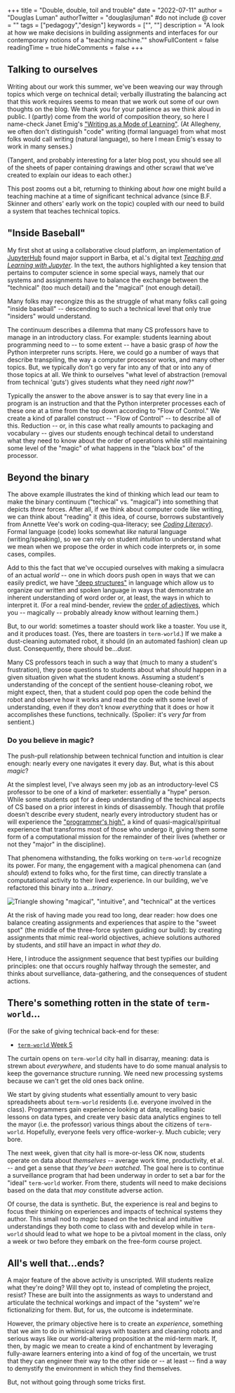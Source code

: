 +++
title = "Double, double, toil and trouble"
date = "2022-07-11"
author = "Douglas Luman"
authorTwitter = "douglasjluman" #do not include @
cover = ""
tags = ["pedagogy","design"]
keywords = ["", ""]
description = "A look at how we make decisions in building assignments and interfaces for our contemporary notions of a \"teaching machine.\""
showFullContent = false
readingTime = true
hideComments = false
+++

## Talking to ourselves

Writing about our work this summer, we've been weaving our way through topics 
which verge on technical detail; verbally illustrating the balancing act that
this work requires seems to mean that we work out some of our own thoughts on
the blog. We thank you for your patience as we think aloud in public. I (partly)
come from the world of composition theory, so here I name-check Janet Emig's
["Writing as a Mode of Learning"](https://www.jstor.org/stable/356095). (At
Allegheny, we often don't distinguish "code" writing (formal language) from what
most folks would call writing (natural language), so here I mean Emig's essay to
work in many senses.)

(Tangent, and probably interesting for a later blog post, you should see all of the
sheets of paper containing drawings and other scrawl that we've created to explain
our ideas to each other.)

This post zooms out a bit, returning to thinking about _how_ one might build a teaching
machine at a time of significant technical advance (since B.F. Skinner and others' early
work on the topic) coupled with our need to build a system that teaches technical topics.

## "Inside Baseball"

My first shot at using a collaborative cloud platform, an implementation of 
[JupyterHub](https://jupyter.org/hub) found major support in Barba, et al.'s digital text 
[_Teaching and Learning with Jupyter_](https://jupyter4edu.github.io/jupyter-edu-book/). In
the text, the authors highlighted a key tension that pertains to computer science in some
special ways, namely that our systems and assignments have to balance the exchange between
the "technical" (too much detail) and the "magical" (not enough detail). 

Many folks may recongize this as the struggle of what many folks call going "inside baseball" 
-- descending to such a technical level that only true "insiders" would understand.

The continuum describes a dilemma that many CS professors have to manage in an introductory class.
For example: students learning about programming need to -- to some extent -- have a basic grasp
of _how_ the Python interpreter runs scripts. Here, we could go a number of ways that describe
transpiling, the way a computer processor works, and many other topics. But, we typically don't go 
very far into any of that or into any of those topics at all. We think to ourselves "what level
of abstraction (removal from technical 'guts') gives students what they need _right now_?" 

Typically the answer to the above answer is to say that every line in a program is an instruction and
that the Python interpreter processes each of these one at a time from the top down according to "Flow
of Control." We create a kind of parallel construct -- "Flow of Control" -- to describe all of this.
Reduction -- or, in this case what really amounts to packaging and vocabulary -- gives our students 
enough techincal detail to understand what they need to know about the order of operations while still
maintaining some level of the "magic" of what happens in the "black box" of the processor.

## Beyond the binary

The above example illustrates the kind of thinking which lead our team to make the binary continuum 
("techical" vs. "magical") into something that depicts _three_ forces. After all, if we think about
computer code like writing, we can think about "reading" it (this idea, of course, borrows substantively
from Annette Vee's work on coding-qua-literacy; see [_Coding Literacy_](https://mitpress.mit.edu/books/coding-literacy)).
Formal language (code) looks somewhat _like_ natural language (writing/speaking), so we can rely on
student _intuition_ to understand what we mean when we propose the order in which code interprets or,
in some cases, compiles.

Add to this the fact that we've occupied ourselves with making a simulacra of an actual _world_ -- one
in which doors push open in ways that we can easily predict, we have ["deep structures"](https://en.wikipedia.org/wiki/Deep_structure_and_surface_structure)
in language which allow us to organize our written and spoken language in ways that demonstrate an inherent
understanding of word order or, at least, the ways in which to interpret it. (For a real mind-bender, review
the [order of adjectives](https://owl.excelsior.edu/grammar-essentials/parts-of-speech/adjectives/order-of-adjectives/),
which you -- magically -- probably already know without learning them.)

But, to our world: sometimes a toaster should work like a toaster. You use it, and it produces toast. (Yes,
there are toasters in `term-world`.) If we make a dust-cleaning automated robot, it should (in an automated fashion)
clean up dust. Consequently, there should be..._dust_.

Many CS professors teach in such a way that (much to many a student's frustration), they pose questions to students
about what _should_ happen in a given situation given what the student knows. Assuming a student's understanding
of the concept of the sentient house-cleaning robot, we might expect, then, that a student could pop open the 
code behind the robot and observe how it works and read the code with some level of understanding, even if
they don't know _everything_ that it does or how it accomplishes these functions, technically. (Spolier: it's _very far_ from sentient.)

### Do you believe in magic?

The push-pull relationship between technical function and intuition is clear enough: nearly every one navigates it
every day. But, what is this about _magic_? 

At the simplest level, I've always seen my job as an introductory-level CS professor to be one of a kind of marketer: essentially
a "hype" person. While some students opt for a deep understanding of the techincal aspects of CS based on a prior interest in
kinds of disassembly. Though that profile doesn't describe every student, nearly every introductory student has or will experience
the ["programmer's high"](https://slate.com/technology/2014/06/coders-high-the-intense-feeling-of-absorption-exclusive-to-programmers.html),
a kind of quasi-magical/spiritual experience that transforms most of those who undergo it, giving them some form of a computational
mission for the remainder of their lives (whether or not they "major" in the discipline).

That phenomena withstanding, the folks working on `term-world` recognize its power. For many, the engagement with a magical phenomena
can (and _should_) extend to folks who, for the first time, can directly translate a computational activity to their lived experience.
In our building, we've refactored this binary into a..._trinary_.

<style>
p img {
  position: relative;
  margin: 0 auto;
}
</style>

![Triangle showing "magical", "intuitive", and "technical" at the vertices](/img/term-angle-diagram.png)

At the risk of having made you read too long, dear reader: how does one balance creating assignments and experiences that aspire to the
"sweet spot" (the middle of the three-force system guiding our build): by creating assignments that mimic real-world objectives, achieve
solutions authored by students, and _still_ have an impact in _what they do_.

Here, I introduce the assignment sequence that best typifies our building principles: one that occurs roughly halfway through the semester,
and thinks about survelliance, data-gathering, and the consequences of student actions.

## There's something rotten in the state of `term-world`...

(For the sake of giving technical back-end for these:

* [`term-world` Week 5](https://github.com/term-world/activity-week-5)

The curtain opens on `term-world` city hall in disarray, meaning: data is strewn about _everywhere_, and students have to do some manual
analysis to keep the governance structure running. We need new processing systems because we can't get the old ones back online.

We start by giving students what essentially amount to very basic spreadsheets about `term-world` residents (i.e. everyone involved in the
class). Programmers gain experience looking at data, recalling basic lessons on data types, and create very basic data analytics engines
to tell the mayor (i.e. the professor) various things about the citizens of `term-world`. Hopefully, everyone feels very office-worker-y.
Much cubicle; very bore.

The next week, given that city hall is more-or-less OK now, students operate on data about _themselves_ -- average work time, productivity, 
et al. -- and get a sense that _they've been watched_. The goal here is to continue a surveillance program that had been underway in order
to set a bar for the "ideal" `term-world` worker. From there, students will need to make decisions based on the data that _may_ constitute
adverse action.

Of course, the data is synthetic. But, the experience is real and begins to focus their thinking on experiences and impacts of technical
systems they author. This small nod to _magic_ based on the technical and intuitive understandings they both come to class with and develop
while in `term-world` should lead to what we hope to be a pivtoal moment in the class, only a week or two before they embark on the free-form
course project.

## All's well that...ends?

A major feature of the above activity is unscripted. Will students realize what they're doing? Will they opt to, instead of completing the project,
resist? These are built into the assignments as ways to understand and articulate the technical workings and impact of the "system" we're fictionalizing
for them. But, for us, the outcome is indeterminate.

However, the primary objective here is to create an _experience_, something that we aim to do in whimsical ways with toasters and cleaning robots and
serious ways like our world-altering proposition at the mid-term mark. If, then, by magic we mean to create a kind of enchantment by leveraging
fully-aware learners entering into a kind of fog of the uncertain, we trust that they can engineer their way to the other side or -- at least -- find
a way to demystify the environment in which they find themselves.

But, not without going through some tricks first.
